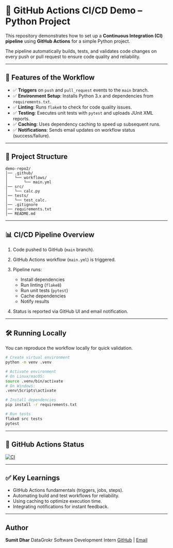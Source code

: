 # 🚀 GitHub Actions CI/CD Demo – Python Project

This repository demonstrates how to set up a **Continuous Integration (CI) pipeline** using **GitHub Actions** for a simple Python project.

The pipeline automatically builds, tests, and validates code changes on every push or pull request to ensure code quality and reliability.


---


## 📌 Features of the Workflow

* ✅ **Triggers** on `push` and `pull_request` events to the `main` branch.
* ✅ **Environment Setup**: Installs Python 3.x and dependencies from `requirements.txt`.
* ✅ **Linting**: Runs `flake8` to check for code quality issues.
* ✅ **Testing**: Executes unit tests with `pytest` and uploads JUnit XML reports.
* ✅ **Caching**: Uses dependency caching to speed up subsequent runs.
* ✅ **Notifications**: Sends email updates on workflow status (success/failure).


---


## 📂 Project Structure

```
demo-repo2/
│── .github/
│   └── workflows/
│       └── main.yml  
│── src/
│   └── calc.py
│── tests/
│   └── test_calc.
│── .gitignore  
│── requirements.txt   
│── README.md                
```


---


## 📊 CI/CD Pipeline Overview

1. Code pushed to GitHub (`main` branch).
2. GitHub Actions workflow (`main.yml`) is triggered.
3. Pipeline runs:

   * Install dependencies
   * Run linting (`flake8`)
   * Run unit tests (`pytest`)
   * Cache dependencies
   * Notify results
4. Status is reported via GitHub UI and email notification.


---


## 🛠️ Running Locally

You can reproduce the workflow locally for quick validation.

```bash
# Create virtual environment
python -m venv .venv  

# Activate environment
# On Linux/macOS:
source .venv/bin/activate  
# On Windows:
.venv\Scripts\activate  

# Install dependencies
pip install -r requirements.txt  

# Run tests
flake8 src tests
pytest
```

---


## 📌 GitHub Actions Status

[![CI](https://github.com/dhar-sumit/demo-repo2/actions/workflows/main.yml/badge.svg)](https://github.com/dhar-sumit/demo-repo2/actions/workflows/main.yml)


---


## ✅ Key Learnings

* GitHub Actions fundamentals (triggers, jobs, steps).
* Automating build and test workflows for reliability.
* Using caching to optimize execution time.
* Integrating notifications for instant feedback.

---

## Author

**Sumit Dhar**
DataGrokr Software Development Intern
[GitHub](https://github.com/dhar-sumit) | [Email](mailto:sumiths.0015@example.com)

